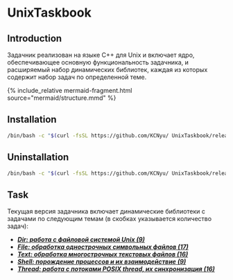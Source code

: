 # UnixTaskbook

## Introduction
Задачник реализован на языке C++ для Unix и включает ядро, обеспечивающее основную функциональность задачника, и расширяемый набор динамических библиотек, каждая из которых содержит набор задач по определенной теме.

{% include_relative mermaid-fragment.html source="mermaid/structure.mmd" %}

## Installation
```bash
/bin/bash -c "$(curl -fsSL https://github.com/KCNyu/ UnixTaskbook/releases/download/v1.0.0/install.sh)"
```

## Uninstallation
```bash
/bin/bash -c "$(curl -fsSL https://github.com/KCNyu/ UnixTaskbook/releases/download/v1.0.0/uninstall.sh)"
```

## Task
Текущая версия задачника включает динамические библиотеки с задачами по следующим темам (в скобках указывается количество задач):
* ***[Dir: работа с файловой системой Unix (9)](./docs/Dir/README.md)***
* ***[File: обработка однострочных символьных файлов (17)](./docs/File/README.md)***
* ***[Text: обработка многострочных текстовых файлов (16)](./docs/Text/README.md)***
* ***[Shell: порождение процессов и их взаимодействие (9)](./docs/Shell/README.md)***
* ***[Thread: работа с потоками POSIX thread, их синхронизация (16)](./docs/Thread/README.md)***